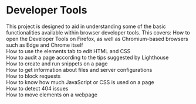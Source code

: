 # Developer Tools

This project is designed to aid in understanding some of the basic functionalities available within browser developer tools. This covers:
  How to open the Developer Tools on Firefox, as well as Chromium-based browsers such as Edge and Chrome itself  
  How to use the elements tab to edit HTML and CSS  
  How to audit a page according to the tips suggested by Lighthouse  
  How to create and run snippets on a page  
  How to get information about files and server configurations  
  How to block requests  
  How to know how much JavaScript or CSS is used on a page  
  How to detect 404 issues  
  How to move elements on a webpage  
